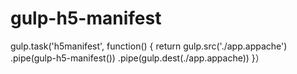 # gulp-h5-manifest


gulp.task('h5manifest', function() {
    return gulp.src('./app.appache')
    .pipe(gulp-h5-manifest())
    .pipe(gulp.dest(./app.appache))
}）
